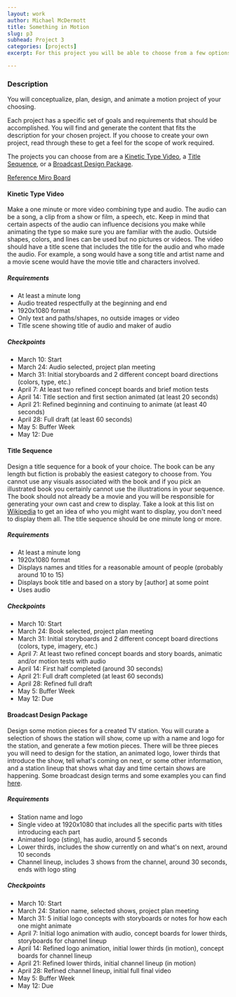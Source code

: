 ```yaml
---
layout: work
author: Michael McDermott
title: Something in Motion
slug: p3
subhead: Project 3
categories: [projects]
excerpt: For this project you will be able to choose from a few options below or create your own project. If generating your own project you need to make sure to create a schedule and similar outcomes to the projects listed below.

---
```


### Description
You will conceptualize, plan, design, and animate a motion project of your choosing.

Each project has a specific set of goals and requirements that should be accomplished. You will find and  generate the content that fits the description for your chosen project. If you choose to create your own project, read through these to get a feel for the scope of work required.

The projects you can choose from are a <a href="#kinetic">Kinetic Type Video</a>, a <a href="#title">Title Sequence</a>, or a <a href="#broadcast">Broadcast Design Package</a>.

[Reference Miro Board](https://miro.com/app/board/uXjVOGIWaYc=/?invite_link_id=252614769573)

#### <span id="kinetic">Kinetic Type Video</span>
Make a one minute or more video combining type and audio. The audio can be a song, a clip from a show or film, a speech, etc. Keep in mind that certain aspects of the audio can influence decisions you make while animating the type so make sure you are familiar with the audio. Outside shapes, colors, and lines can be used but no pictures or videos. The video should have a title scene that includes the title for the audio and who made the audio. For example, a song would have a song title and artist name and a movie scene would have the movie title and characters involved.

##### Requirements
* At least a minute long
* Audio treated respectfully at the beginning and end
* 1920x1080 format
* Only text and paths/shapes, no outside images or video
* Title scene showing title of audio and maker of audio

##### Checkpoints
* March 10: Start
* March 24: Audio selected, project plan meeting
* March 31: Initial storyboards and 2 different concept board directions (colors, type, etc.)
* April 7: At least two refined concept boards and brief motion tests
* April 14: Title section and first section animated (at least 20 seconds)
* April 21: Refined beginning and continuing to animate (at least 40 seconds)
* April 28: Full draft (at least 60 seconds)
* May 5: Buffer Week
* May 12: Due

#### <span id="title">Title Sequence</span>
Design a title sequence for a book of your choice. The book can be any length but fiction is probably the easiest category to choose from. You cannot use any visuals associated with the book and if you pick an illustrated book you certainly cannot use the illustrations in your sequence. The book should not already be a movie and you will be responsible for generating your own cast and crew to display. Take a look at this list on [Wikipedia](https://en.wikipedia.org/wiki/Opening_credits#Common_opening_credits_order) to get an idea of who you might want to display, you don't need to display them all. The title sequence should be one minute long or more.

##### Requirements
* At least a minute long
* 1920x1080 format
* Displays names and titles for a reasonable amount of people (probably around 10 to 15)
* Displays book title and based on a story by [author] at some point
* Uses audio

##### Checkpoints
* March 10: Start
* March 24: Book selected, project plan meeting
* March 31: Initial storyboards and 2 different concept board directions (colors, type, imagery, etc.)
* April 7: At least two refined concept boards and story boards, animatic and/or motion tests with audio
* April 14: First half completed (around 30 seconds)
* April 21: Full draft completed (at least 60 seconds)
* April 28: Refined full draft
* May 5: Buffer Week
* May 12: Due

#### <span id="broadcast">Broadcast Design Package</span>
Design some motion pieces for a created TV station. You will curate a selection of shows the station will show, come up with a name and logo for the station, and generate a few motion pieces. There will be three pieces you will need to design for the station, an animated logo, lower thirds that introduce the show, tell what's coming on next, or some other information, and a station lineup that shows what day and time certain shows are happening. Some broadcast design terms and some examples you can find [here](https://motionarray.com/learn/motion-design/broadcast-design-terms/).

##### Requirements
* Station name and logo
* Single video at 1920x1080 that includes all the specific parts with titles introducing each part
* Animated logo (sting), has audio, around 5 seconds
* Lower thirds, includes the show currently on and what's on next, around 10 seconds
* Channel lineup, includes 3 shows from the channel, around 30 seconds, ends with logo sting

##### Checkpoints
* March 10: Start
* March 24: Station name, selected shows, project plan meeting
* March 31: 5 initial logo concepts with storyboards or notes for how each one might animate
* April 7: Initial logo animation with audio, concept boards for lower thirds, storyboards for channel lineup
* April 14: Refined logo animation, initial lower thirds (in motion), concept boards for channel lineup
* April 21: Refined lower thirds, initial channel lineup (in motion)
* April 28: Refined channel lineup, initial full final video
* May 5: Buffer Week
* May 12: Due
